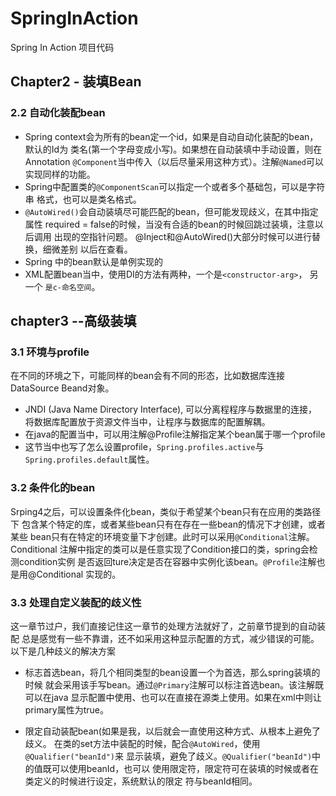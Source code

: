 # SpringInAction
Spring In Action 项目代码
## Chapter2 - 装填Bean
### 2.2 自动化装配bean
* Spring context会为所有的bean定一个id，如果是自动自动化装配的bean，默认的Id为
类名(第一个字母变成小写)。如果想在自动装填中手动设置，则在Annotation 
`@Component`当中传入（以后尽量采用这种方式）。注解`@Named`可以实现同样的功能。
* Spring中配置类的`@ComponentScan`可以指定一个或者多个基础包，可以是字符串
格式，也可以是类名格式。
* `@AutoWired()`会自动装填尽可能匹配的bean，但可能发现歧义，在其中指定属性
required = false的时候，当没有合适的bean的时候回跳过装填，注意以后调用
出现的空指针问题。 @Inject和@AutoWired()大部分时候可以进行替换，细微差别
以后在查看。
* Spring 中的bean默认是单例实现的
* XML配置bean当中，使用DI的方法有两种，一个是`<constructor-arg>`， 另一个
`是c-命名空间`。


## chapter3 --高级装填
### 3.1 环境与profile
在不同的环境之下，可能同样的bean会有不同的形态，比如数据库连接DataSource Beand对象。
* JNDI (Java Name Directory Interface), 可以分离程程序与数据里的连接，
将数据库配置放于资源文件当中，让程序与数据库的配置解耦。
* 在java的配置当中，可以用注解@Profile注解指定某个bean属于哪一个profile
* 这节当中也写了怎么设置profile，`Spring.profiles.active`与
`Spring.profiles.default`属性。

### 3.2 条件化的bean
Srping4之后，可以设置条件化bean，类似于希望某个bean只有在应用的类路径下
包含某个特定的库，或者某些bean只有在存在一些bean的情况下才创建，或者某些
bean只有在特定的环境变量下才创建。此时可以采用`@Conditional`注解。Conditional
注解中指定的类可以是任意实现了Condition接口的类，spring会检测condition实例
是否返回ture决定是否在容器中实例化该bean。`@Profile`注解也是用@Conditional
实现的。

### 3.3 处理自定义装配的歧义性
这一章节过户，我们直接记住这一章节的处理方法就好了，之前章节提到的自动装配
总是感觉有一些不靠谱，还不如采用这种显示配置的方式，减少错误的可能。
以下是几种歧义的解决方案
* 标志首选bean，将几个相同类型的bean设置一个为首选，那么spring装填的时候
就会采用该手写bean。通过`@Primary`注解可以标注首选bean。该注解既可以在java
显示配置中使用、也可以在直接在源类上使用。如果在xml中则让primary属性为true。

* 限定自动装配bean(如果是我，以后就会一直使用这种方式、从根本上避免了歧义。
在类的set方法中装配的时候，配合`@AutoWired`，使用`@Qualifier("beanId")`来
显示装填，避免了歧义。`@Qualifier("beanId")`中的值既可以使用beanId，也可以
使用限定符，限定符可在装填的时候或者在类定义的时候进行设定，系统默认的限定
符与beanId相同。









